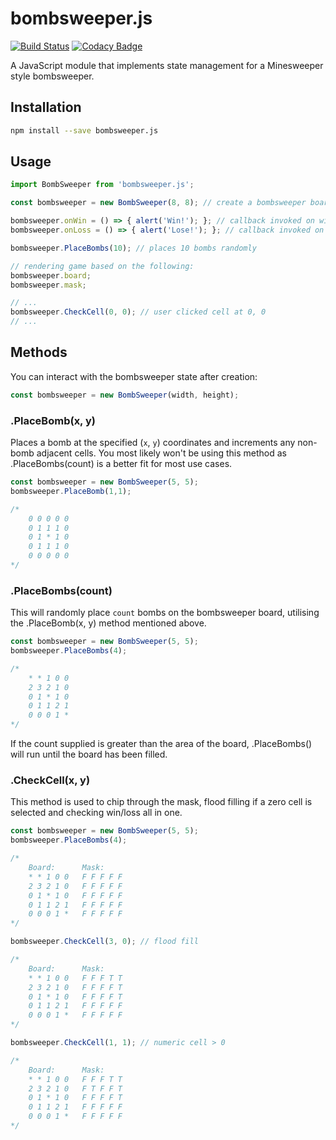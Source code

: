 # bombsweeper.js
[![Build Status](https://travis-ci.org/AndrewBerry/bombsweeper.js.svg?branch=master)](https://travis-ci.org/AndrewBerry/bombsweeper.js)
[![Codacy Badge](https://api.codacy.com/project/badge/Grade/91c5182568ee4c2a902ae85fc014cc83)](https://www.codacy.com/app/AndrewBerry/bombsweeper.js?utm_source=github.com&amp;utm_medium=referral&amp;utm_content=AndrewBerry/bombsweeper.js&amp;utm_campaign=Badge_Grade)

A JavaScript module that implements state management for a Minesweeper style bombsweeper.

## Installation
```bash
npm install --save bombsweeper.js
```

## Usage
```js
import BombSweeper from 'bombsweeper.js';

const bombsweeper = new BombSweeper(8, 8); // create a bombsweeper board at 8x8

bombsweeper.onWin = () => { alert('Win!'); }; // callback invoked on win
bombsweeper.onLoss = () => { alert('Lose!'); }; // callback invoked on loss

bombsweeper.PlaceBombs(10); // places 10 bombs randomly

// rendering game based on the following:
bombsweeper.board;
bombsweeper.mask;

// ...
bombsweeper.CheckCell(0, 0); // user clicked cell at 0, 0
// ...
```

## Methods
You can interact with the bombsweeper state after creation:
```js
const bombsweeper = new BombSweeper(width, height);
```

### .PlaceBomb(x, y)
Places a bomb at the specified (`x`, `y`) coordinates and increments any non-bomb adjacent cells. You most likely won't be using this method as .PlaceBombs(count) is a better fit for most use cases.

```js
const bombsweeper = new BombSweeper(5, 5);
bombsweeper.PlaceBomb(1,1);

/*
    0 0 0 0 0
    0 1 1 1 0
    0 1 * 1 0
    0 1 1 1 0
    0 0 0 0 0
*/
```

### .PlaceBombs(count)
This will randomly place `count` bombs on the bombsweeper board, utilising the .PlaceBomb(x, y) method mentioned above.

```js
const bombsweeper = new BombSweeper(5, 5);
bombsweeper.PlaceBombs(4);

/*
    * * 1 0 0
    2 3 2 1 0
    0 1 * 1 0
    0 1 1 2 1
    0 0 0 1 *
*/
```

If the count supplied is greater than the area of the board, .PlaceBombs() will run until the board has been filled. 

### .CheckCell(x, y)
This method is used to chip through the mask, flood filling if a zero cell is selected and checking win/loss all in one.

```js
const bombsweeper = new BombSweeper(5, 5);
bombsweeper.PlaceBombs(4);

/*
    Board:      Mask:
    * * 1 0 0   F F F F F
    2 3 2 1 0   F F F F F
    0 1 * 1 0   F F F F F
    0 1 1 2 1   F F F F F
    0 0 0 1 *   F F F F F
*/

bombsweeper.CheckCell(3, 0); // flood fill

/*
    Board:      Mask:
    * * 1 0 0   F F F T T
    2 3 2 1 0   F F F F T
    0 1 * 1 0   F F F F T
    0 1 1 2 1   F F F F F
    0 0 0 1 *   F F F F F
*/

bombsweeper.CheckCell(1, 1); // numeric cell > 0

/*
    Board:      Mask:
    * * 1 0 0   F F F T T
    2 3 2 1 0   F T F F T
    0 1 * 1 0   F F F F T
    0 1 1 2 1   F F F F F
    0 0 0 1 *   F F F F F
*/
```